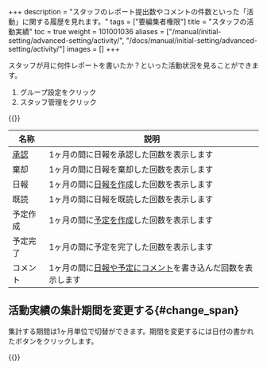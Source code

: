 +++
description = "スタッフのレポート提出数やコメントの件数といった「活動」に関する履歴を見れます。"
tags = ["要編集者権限"]
title = "スタッフの活動実績"
toc = true
weight = 101001036
aliases = ["/manual/initial-setting/advanced-setting/activity/", "/docs/manual/initial-setting/advanced-setting/activity/"]
images = []
+++

スタッフが月に何件レポートを書いたか？といった活動状況を見ることができます。

1. グループ設定をクリック
1. スタッフ管理をクリック

{{<appscreen filename="staff-activity" title="スタッフの活動実績を月ごとに表示">}}

|名称|説明|
|---|---|
|[承認](/docs/manual/read-report/state/)|1ヶ月の間に日報を承認した回数を表示します|
|棄却|1ヶ月の間に日報を棄却した回数を表示します|
|日報|1ヶ月の間に[日報を作成](/docs/manual/write-report/)した回数を表示します|
|既読|1ヶ月の間に日報を既読した回数を表示します|
|予定作成|1ヶ月の間に[予定を作成](/docs/manual/event/list/)した回数を表示します|
|予定完了|1ヶ月の間に予定を完了した回数を表示します|
|コメント|1ヶ月の間に[日報や予定にコメント](/docs/manual/read-report/comment/)を書き込んだ回数を表示します|

## 活動実績の集計期間を変更する{#change_span}

集計する期間は1ヶ月単位で切替ができます。期間を変更するには日付の書かれたボタンをクリックします。

{{<appscreen filename="change-span" title="スタッフの活動実績集計期間を変更する">}}
